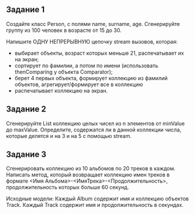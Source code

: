 ## Задание 1

Создайте класс Person, с полями name, surname, age.
Сгенерируйте группу из 100 человек в возрасте от 15 до 30.

Напишите ОДНУ НЕПРЕРЫВНУЮ цепочку stream вызовов, которая:

- выбирает объекты, возраст которых меньше 21,
  распечатывает их на экран;
- сортирует по фамилии, а потом по имени
  (использовать thenComparing у объекта Comparator);
- берет 4 первых объекта,
  формирует коллекцию из фамилий объектов,
  агрегирует/формирует все в коллекцию
- распечатывает коллекцию на экран.

## Задание 2

Сгенерируйте List коллекцию целых чисел из n элементов
от minValue до maxValue.
Определите, содержатся ли в данной коллекции числа,
которые делятся и на 3 и на 5 с помощью stream.

## Задание 3

Сгенерировать коллекцию из 10 альбомов по 20 треков в каждом.
Написать метод, который возвращает коллекцию имен треков
в формате <Имя Альбома>-<ИмяТрека>-<Продолжительность>,
продолжительность которых больше 60 секунд.

Исходные модели:
Каждый Album содержит имя и коллекцию объектов Track.
Каждый Track содержит имя и продолжительность в секундах.
